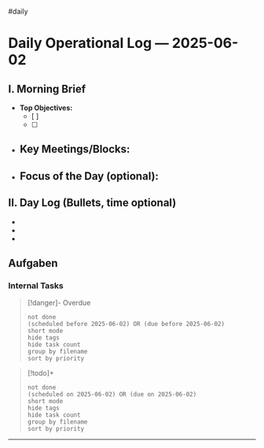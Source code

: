 #daily
# Daily Operational Log — 2025-06-02

## I. Morning Brief

- **Top Objectives:**
  - [ ]
  - [ ]
- **Key Meetings/Blocks:**
  -
- **Focus of the Day (optional):**
  -

## II. Day Log (Bullets, time optional)

-
-
-

## Aufgaben

### Internal Tasks

> [!danger]- Overdue
>```tasks
>not done
>(scheduled before 2025-06-02) OR (due before 2025-06-02)
>short mode
>hide tags
>hide task count
>group by filename
>sort by priority
>```

> [!todo]+
>```tasks
>not done
>(scheduled on 2025-06-02) OR (due on 2025-06-02)
>short mode
>hide tags
>hide task count
>group by filename
>sort by priority
>```

---
